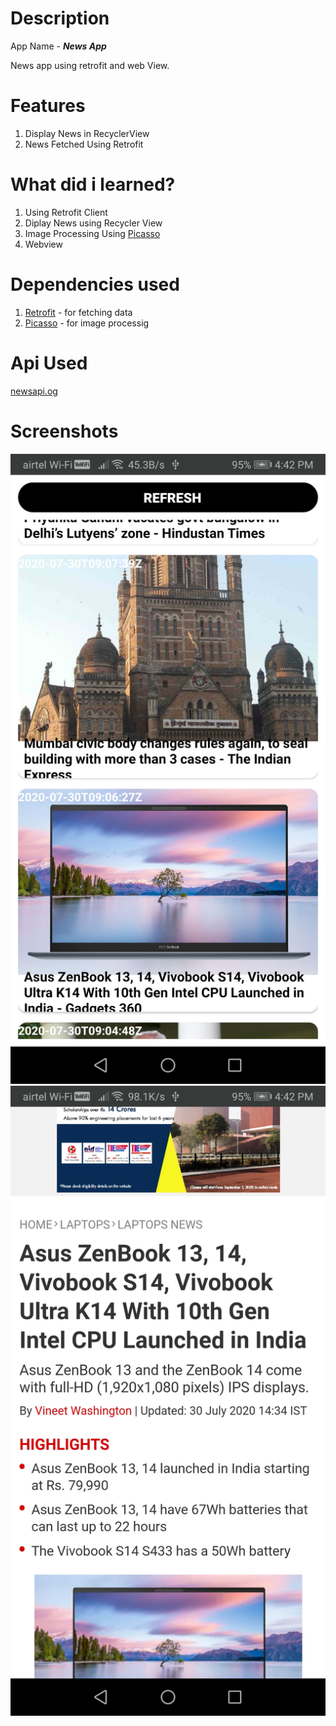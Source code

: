 # Description

App Name - **_News App_** 

News app using retrofit and web View.

# Features

1. Display News in RecyclerView 
2. News Fetched Using Retrofit

# What did i learned?

1. Using Retrofit Client
2. Diplay News using Recycler View
3. Image Processing Using [Picasso](https://github.com/square/picasso)
4. Webview

# Dependencies used

1. [Retrofit](https://square.github.io/retrofit/) - for fetching data
3. [Picasso](https://github.com/square/picasso) - for image processig

# Api Used

[newsapi.og](https://newsapi.org/)

# Screenshots

![](Images/img1.jpg)
![](Images/img2.jpg)



